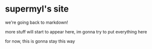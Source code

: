
# supermyl's site

we're going back to markdown!

more stuff will start to appear here, im gonna try to put everything here

for now, this is gonna stay this way